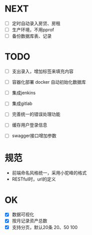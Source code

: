 

# NEXT
- [ ] 定时自动录入房贷、房租
- [ ] 生产环境，不用pprof 
- [ ] 备份数据库表、记录

# TODO
- [ ] 支出录入，增加标签来填充内容
- [ ] 容器化部署 docker 自动初始化数据库
- [ ] 集成jenkins
- [ ] 集成gitlab
- [ ] 完善统一的错误处理功能
- [ ] 缓存用户登录信息
- [ ] swagger接口增加参数


# 规范
  - 前端命名风格统一，采用小驼峰的格式
  - RESTful时，url的定义


# OK
- [x] 数据可视化
- [x] 按月记录资产总数
- [x] 支持分页，默认20条 20、50 100